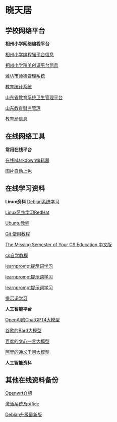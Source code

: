 # 晓天居

## 学校网络平台

**相州小学网络编程平台**

[相州小学编程猫平台信息](https://xiaotian0127.github.io/codemao)

[相州小学羚羊创课平台信息](https://xiaotian0127.github.io/leadersir)

[潍坊市师德管理系统](http://218.59.142.113:8086/admin/School/index.aspx)

[教育统计系统](https://www.tjxt.moe.edu.cn:8000/#/)

[山东省教育系统卫生管理平台](https://www.sdei.edu.cn/yqfk/yqfk/ycsb/ycsbgx.htm)

[山东教育财务管理](http://jyzj.sdei.edu.cn/zjjg0/login/login_toIndex)

[教育局信息](http://www.zhucheng.gov.cn/wbj/jyj/xxsd/)

## 在线网络工具

**常用在线平台**

[在线Markdown编辑器](https://dillinger.io)

[图片自动上色](https://palette.fm/)





## 在线学习资料

**Linux资料**
[Debian系统学习](https://www.debian.org/doc/manuals/debian-reference/ch01.zh-cn.html)

[Linux系统学习RedHat](https://linux.vbird.org/)

[Ubuntu教程](https://yiduhkk.com/art_7827_412.html)

[Git 使用教程](https://www.liaoxuefeng.com/wiki/896043488029600)

[The Missing Semester of Your CS Education 中文版](https://missing-semester-cn.github.io/)

[cs自学教程](https://csdiy.wiki/)

[learnprompt提示词学习](https://learnprompting.org/)

[learnprompt提示词学习](https://www.deeplearning.ai/short-courses/chatgpt-prompt-engineering-for-developers/)

[learnprompt提示词学习](https://learningprompt.wiki/docs)

[提示词学习](https://openai.wiki/chatgpt-prompting-guide-book.html)

**人工智能平台**

[OpenAI的ChatGPT4大模型](https://chat.openai.com/)

[谷歌的Bard大模型](https://bard.google.com/chat)

[百度的文心一言大模型](https://yiyan.baidu.com/)

[阿里的通义千问大模型](https://qianwen.aliyun.com/)

**人工智能资料**

## 其他在线资料备份

[Openwrt介绍](https://icyleaf.com/2023/04/how-to-homelab-part-2-openwrt-soft-router/)

[激活系统及office](http://wind4.github.io/vlmcsd/)

[Debian升级最新版](https://u.sb/debian-upgrade-12/)